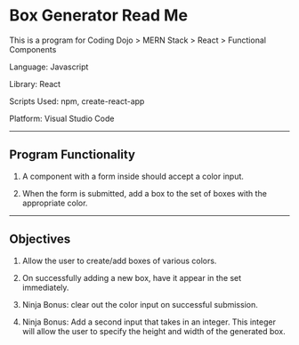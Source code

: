 # Box Generator Read Me

This is a program for Coding Dojo > MERN Stack > React > Functional Components

Language: Javascript

Library: React

Scripts Used: npm, create-react-app

Platform: Visual Studio Code

--------------

## Program Functionality

1. A component with a form inside should accept a color input. 

2. When the form is submitted, add a box to the set of boxes with the appropriate color. 

--------------

## Objectives

1. Allow the user to create/add boxes of various colors.

2. On successfully adding a new box, have it appear in the set immediately.

3. Ninja Bonus: clear out the color input on successful submission.

4. Ninja Bonus: Add a second input that takes in an integer. This integer will allow the user to specify the height and width of the generated box.
